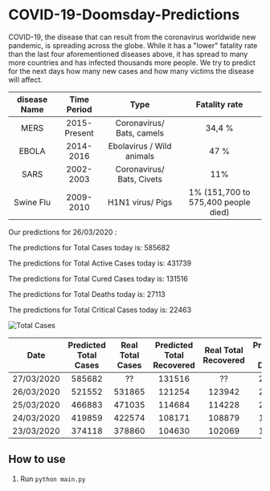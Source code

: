 # COVID-19-Doomsday-Predictions
COVID-19, the disease that can result from the coronavirus worldwide new pandemic, is spreading across the globe. While it has a "lower" fatality rate than the last four aforementioned diseases above, it has spread to many more countries and has infected thousands more people. We try to predict for the next days how many new cases and how many victims the disease will affect.

 

| disease Name | Time Period  |           Type            |            Fatality rate            |
| :----------: | :----------: | :-----------------------: | :---------------------------------: |
|     MERS     | 2015-Present | Coronavirus/ Bats, camels |               34,4 %                |
|    EBOLA     |  2014-2016   | Ebolavirus / Wild animals |                47 %                 |
|     SARS     |  2002-2003   | Coronavirus/ Bats, Civets |                 11%                 |
|  Swine Flu   |  2009-2010   |     H1N1 virus/ Pigs      | 1% (151,700 to 575,400 people died) |



Our predictions for 26/03/2020 : 

The predictions for Total Cases today is:
585682

The predictions for Total Active Cases today is:
431739

The predictions for Total Cured Cases today is:
131516

The predictions for Total Deaths  today is:
27113

The predictions for Total Critical Cases  today is:
22463




![Total Cases](https://github.com/Manai-Hamza/COVID-19-Doomsday-Predictions/blob/master/graphs/Total%20Cases.jpg?raw=true)






|    Date    | Predicted Total Cases | Real Total Cases | Predicted Total Recovered | Real Total Recovered | Predicted  Total Deaths | Real Total Deaths | Predicted Active Cases | Real Total Cases | Predicted  Critical Cases | Real Critical Cases |
| :--------: | :-------------------: | :--------------: | :-----------------------: | :------------------: | :---------------------: | :---------------: | :--------------------: | :--------------: | :-----------------------: | :-----------------: |
| 27/03/2020 |        585682         |        ??        |          131516           |          ??          |          27113          |        ??         |         431739         |        ??        |           22463           |         ??          |
| 26/03/2020 |        521552         |      531865      |          121254           |        123942        |          23992          |       24073       |         379021         |      383850      |           17778           |        19357        |
| 25/03/2020 |        466883         |      471035      |          114684           |        114228        |          21202          |       21284       |         333371         |      335523      |           15664           |        14792        |
| 24/03/2020 |        419859         |      422574      |          108171           |        108879        |          18646          |       18894       |         292093         |      294801      |           14062           |        13095        |
| 23/03/2020 |        374118         |      378860      |          104630           |        102069        |          16485          |       16514       |         252519         |      260277      |           12252           |        12062        |

## How to use

1. Run `python main.py`
